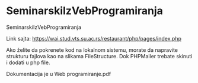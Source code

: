 # SeminarskiIzVebProgramiranja
SeminarskiIzVebProgramiranja

Link sajta: https://wai.stud.vts.su.ac.rs/restaurant/php/pages/index.php

Ako želite da pokrenete kod na lokalnom sistemu, morate da napravite strukturu fajlova kao na slikama FileStructure.
Dok PHPMailer trebate skinuti i dodati u php file.

Dokumentacija je u Web programiranje.pdf
